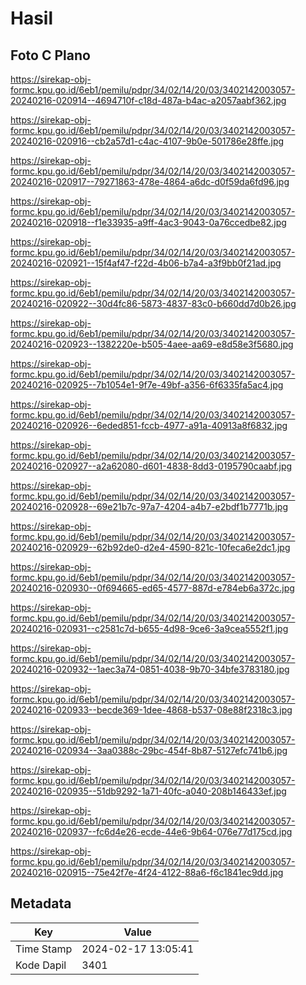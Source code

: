 # Hasil

## Foto C Plano

https://sirekap-obj-formc.kpu.go.id/6eb1/pemilu/pdpr/34/02/14/20/03/3402142003057-20240216-020914--4694710f-c18d-487a-b4ac-a2057aabf362.jpg

https://sirekap-obj-formc.kpu.go.id/6eb1/pemilu/pdpr/34/02/14/20/03/3402142003057-20240216-020916--cb2a57d1-c4ac-4107-9b0e-501786e28ffe.jpg

https://sirekap-obj-formc.kpu.go.id/6eb1/pemilu/pdpr/34/02/14/20/03/3402142003057-20240216-020917--79271863-478e-4864-a6dc-d0f59da6fd96.jpg

https://sirekap-obj-formc.kpu.go.id/6eb1/pemilu/pdpr/34/02/14/20/03/3402142003057-20240216-020918--f1e33935-a9ff-4ac3-9043-0a76ccedbe82.jpg

https://sirekap-obj-formc.kpu.go.id/6eb1/pemilu/pdpr/34/02/14/20/03/3402142003057-20240216-020921--15f4af47-f22d-4b06-b7a4-a3f9bb0f21ad.jpg

https://sirekap-obj-formc.kpu.go.id/6eb1/pemilu/pdpr/34/02/14/20/03/3402142003057-20240216-020922--30d4fc86-5873-4837-83c0-b660dd7d0b26.jpg

https://sirekap-obj-formc.kpu.go.id/6eb1/pemilu/pdpr/34/02/14/20/03/3402142003057-20240216-020923--1382220e-b505-4aee-aa69-e8d58e3f5680.jpg

https://sirekap-obj-formc.kpu.go.id/6eb1/pemilu/pdpr/34/02/14/20/03/3402142003057-20240216-020925--7b1054e1-9f7e-49bf-a356-6f6335fa5ac4.jpg

https://sirekap-obj-formc.kpu.go.id/6eb1/pemilu/pdpr/34/02/14/20/03/3402142003057-20240216-020926--6eded851-fccb-4977-a91a-40913a8f6832.jpg

https://sirekap-obj-formc.kpu.go.id/6eb1/pemilu/pdpr/34/02/14/20/03/3402142003057-20240216-020927--a2a62080-d601-4838-8dd3-0195790caabf.jpg

https://sirekap-obj-formc.kpu.go.id/6eb1/pemilu/pdpr/34/02/14/20/03/3402142003057-20240216-020928--69e21b7c-97a7-4204-a4b7-e2bdf1b7771b.jpg

https://sirekap-obj-formc.kpu.go.id/6eb1/pemilu/pdpr/34/02/14/20/03/3402142003057-20240216-020929--62b92de0-d2e4-4590-821c-10feca6e2dc1.jpg

https://sirekap-obj-formc.kpu.go.id/6eb1/pemilu/pdpr/34/02/14/20/03/3402142003057-20240216-020930--0f694665-ed65-4577-887d-e784eb6a372c.jpg

https://sirekap-obj-formc.kpu.go.id/6eb1/pemilu/pdpr/34/02/14/20/03/3402142003057-20240216-020931--c2581c7d-b655-4d98-9ce6-3a9cea5552f1.jpg

https://sirekap-obj-formc.kpu.go.id/6eb1/pemilu/pdpr/34/02/14/20/03/3402142003057-20240216-020932--1aec3a74-0851-4038-9b70-34bfe3783180.jpg

https://sirekap-obj-formc.kpu.go.id/6eb1/pemilu/pdpr/34/02/14/20/03/3402142003057-20240216-020933--becde369-1dee-4868-b537-08e88f2318c3.jpg

https://sirekap-obj-formc.kpu.go.id/6eb1/pemilu/pdpr/34/02/14/20/03/3402142003057-20240216-020934--3aa0388c-29bc-454f-8b87-5127efc741b6.jpg

https://sirekap-obj-formc.kpu.go.id/6eb1/pemilu/pdpr/34/02/14/20/03/3402142003057-20240216-020935--51db9292-1a71-40fc-a040-208b146433ef.jpg

https://sirekap-obj-formc.kpu.go.id/6eb1/pemilu/pdpr/34/02/14/20/03/3402142003057-20240216-020937--fc6d4e26-ecde-44e6-9b64-076e77d175cd.jpg

https://sirekap-obj-formc.kpu.go.id/6eb1/pemilu/pdpr/34/02/14/20/03/3402142003057-20240216-020915--75e42f7e-4f24-4122-88a6-f6c1841ec9dd.jpg


## Metadata

| Key        | Value               |
| ---------- | ------------------- |
| Time Stamp | 2024-02-17 13:05:41 |
| Kode Dapil | 3401                |



